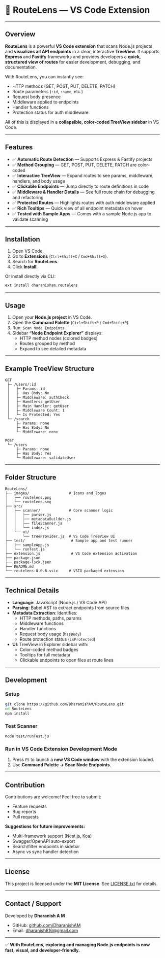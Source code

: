 # 🚀 RouteLens — VS Code Extension
---

## **Overview**

**RouteLens** is a powerful **VS Code extension** that scans Node.js projects and **visualizes all API endpoints** in a clear, interactive **TreeView**. It supports **Express** and **Fastify** frameworks and provides developers a **quick, structured view of routes** for easier development, debugging, and documentation.  

With RouteLens, you can instantly see:

- HTTP methods (GET, POST, PUT, DELETE, PATCH)  
- Route parameters (`:id`, `:name`, etc.)  
- Request body presence  
- Middleware applied to endpoints  
- Handler functions  
- Protection status for auth middleware  

All of this is displayed in a **collapsible, color-coded TreeView sidebar** in VS Code.

---

## **Features**

- ✅ **Automatic Route Detection** — Supports Express & Fastify projects  
- ✅ **Method Grouping** — GET, POST, PUT, DELETE, PATCH are color-coded  
- ✅ **Interactive TreeView** — Expand routes to see params, middleware, handlers, and body usage  
- ✅ **Clickable Endpoints** — Jump directly to route definitions in code  
- ✅ **Middleware & Handler Details** — See full route chain for debugging and refactoring  
- ✅ **Protected Routes** — Highlights routes with auth middleware applied  
- ✅ **Rich Tooltips** — Quick view of all endpoint metadata on hover  
- ✅ **Tested with Sample Apps** — Comes with a sample Node.js app to validate scanning  

---

## **Installation**

1. Open VS Code.  
2. Go to **Extensions** (`Ctrl+Shift+X` / `Cmd+Shift+X`).  
3. Search for **RouteLens**.  
4. Click **Install**.  

Or install directly via CLI:

```bash
ext install dharanisham.routelens
```

---

## **Usage**

1. Open your **Node.js project** in VS Code.  
2. Open the **Command Palette** (`Ctrl+Shift+P` / `Cmd+Shift+P`).  
3. Run: `Scan Node Endpoints`.  
4. Sidebar **“Node Endpoint Explorer”** displays:  
   - HTTP method nodes (colored badges)  
   - Routes grouped by method  
   - Expand to see detailed metadata  

---

## **Example TreeView Structure**

```
GET
 ├─ /users/:id
 │   ├─ Params: id
 │   ├─ Has Body: No
 │   ├─ Middleware: authCheck
 │   ├─ Handlers: getUser
 │   ├─ Main Handler: getUser
 │   ├─ Middleware Count: 1
 │   └─ Is Protected: Yes
 └─ /search
     ├─ Params: none
     ├─ Has Body: No
     └─ Middleware: none

POST
 └─ /users
     ├─ Params: none
     ├─ Has Body: Yes
     └─ Middleware: validateUser
```

---

## **Folder Structure**

```
RouteLens/
├── images/                  # Icons and logos
│   ├── routelens.png
│   └── routelens.svg
├── src/
│   ├── scanner/             # Core scanner logic
│   │   ├── parser.js
│   │   ├── metadataBuilder.js
│   │   ├── fileScanner.js
│   │   └── index.js
│   └── ui/
│       └── treeProvider.js  # VS Code TreeView UI
├── test/                     # Sample app and test runner
│   ├── sampleApp.js
│   └── runTest.js
├── extension.js              # VS Code extension activation
├── package.json
├── package-lock.json
├── README.md
└── routelens-0.0.6.vsix     # VSIX packaged extension
```

---

## **Technical Details**

- **Language**: JavaScript (Node.js / VS Code API)  
- **Parsing**: Babel AST to extract endpoints from source files  
- **Metadata Extraction**: Identifies:
  - HTTP methods, paths, params  
  - Middleware functions  
  - Handler functions  
  - Request body usage (`hasBody`)  
  - Route protection status (`isProtected`)  
- **UI**: TreeView in Explorer sidebar with:
  - Color-coded method badges  
  - Tooltips for full metadata  
  - Clickable endpoints to open files at route lines  

---

## **Development**

### **Setup**
```bash
git clone https://github.com/DharanishAM/RouteLens.git
cd RouteLens
npm install
```

### **Test Scanner**
```bash
node test/runTest.js
```

### **Run in VS Code Extension Development Mode**
1. Press `F5` to launch a **new VS Code window** with the extension loaded.  
2. Use **Command Palette → Scan Node Endpoints**.  

---

## **Contribution**

Contributions are welcome! Feel free to submit:

- Feature requests  
- Bug reports  
- Pull requests  

**Suggestions for future improvements:**

- Multi-framework support (Nest.js, Koa)  
- Swagger/OpenAPI auto-export  
- Search/filter endpoints in sidebar  
- Async vs sync handler detection  

---

## **License**

This project is licensed under the **MIT License**. See [LICENSE.txt](LICENSE.txt) for details.

---

## **Contact / Support**

Developed by **Dharanish A M**  
- GitHub: [github.com/DharanishAM](https://github.com/DharanishAM)  
- Email: dharanish816@gmail.com  

---

✅ **With RouteLens, exploring and managing Node.js endpoints is now fast, visual, and developer-friendly.**